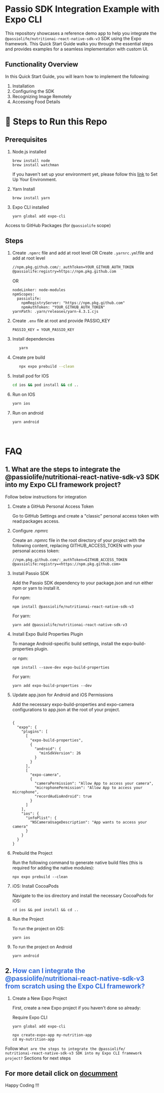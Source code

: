 
# Passio SDK Integration Example with Expo CLI

This repository showcases a reference demo app to help you integrate the `@passiolife/nutritionai-react-native-sdk-v3` SDK using the Expo framework. This Quick Start Guide walks you through the essential steps and provides examples for a seamless implementation with custom UI.

## Functionality Overview

In this Quick Start Guide, you will learn how to implement the following:

1. Installation
2. Configuring the SDK
3. Recognizing Image Remotely
4. Accessing Food Details


# 🚀  Steps to Run this Repo
## Prerequisites

 1. Node.js installed

     ```
     brew install node
     brew install watchman
     ```

     If you haven't set up your environment yet, please follow this [link](https://reactnative.dev/docs/set-up-your-environment?platform=android) to Set Up Your Environment.
  
       
 2. Yarn Install

      ```
      brew install yarn
      ```  
 3. Expo CLI installed

    ```
    yarn global add expo-cli
    ```

Access to GitHub Packages (for `@passiolife` scope)

## Steps

 1. Create `.npmrc` file and add at root level OR Create `.yarnrc.yml`file and add at root level

    ```bash
    //npm.pkg.github.com/:_authToken=YOUR_GITHUB_AUTH_TOKEN
    @passiolife:registry=https://npm.pkg.github.com
    ```

    OR

    ```
    nodeLinker: node-modules
    npmScopes:
      passiolife:
        npmRegistryServer: "https://npm.pkg.github.com"
        npmAuthToken: "YOUR_GITHUB_AUTH_TOKEN"
    yarnPath: .yarn/releases/yarn-4.3.1.cjs
    ```

 2. Create `.env` file at root and provide PASSIO_KEY

    ```
    PASSIO_KEY = YOUR_PASSIO_KEY
    ```

 3. Install dependencies

    ```bash
       yarn 
    ```

4. Create pre build

   ```bash
      npx expo prebuild --clean    
   ```

 5. Install pod for IOS

    ```bash
    cd ios && pod install && cd ..
    ```

 6. Run on IOS

    ```bash
    yarn ios
    ```
    
 7. Run on android

    ```bash
    yarn android
    ```
    
<br/>

# FAQ

##  1. What are the steps to integrate the @passiolife/nutritionai-react-native-sdk-v3 SDK into my Expo CLI framework project?

Follow below instructions for integration

 1. Create a GitHub Personal Access Token

    Go to GitHub Settings and create a "classic" personal access token with     read:packages access.

 2. Configure .npmrc

    Create an .npmrc file in the root directory of your project with the following     content, replacing GITHUB_ACCESS_TOKEN with your personal access token:

    ```
    //npm.pkg.github.com/:_authToken=GITHUB_ACCESS_TOKEN
    @passiolife:registry=<https://npm.pkg.github.com>
    ```

 3. Install Passio SDK

    Add the Passio SDK dependency to your package.json and run either npm or yarn to     install it.

    For npm:

    ```
    npm install @passiolife/nutritionai-react-native-sdk-v3
    ```

    For yarn:

    ```
    yarn add @passiolife/nutritionai-react-native-sdk-v3
    ```

 4. Install Expo Build Properties Plugin

    To manage Android-specific build settings, install the expo-build-properties     plugin.
    
    or npm:
    
    ```
    npm install --save-dev expo-build-properties
    ```
    
    For yarn:
    
    ```
    yarn add expo-build-properties --dev
    ```

 5. Update app.json for Android and iOS Permissions

    Add the necessary expo-build-properties and expo-camera configurations to app.json     at the root of your project.
    
    ```
    
    {
      "expo": {
        "plugins": [
          [
            "expo-build-properties",
            {
              "android": {
                "minSdkVersion": 26
              }
            }
          ],
          [
            "expo-camera",
            {
              "cameraPermission": "Allow App to access your camera",
              "microphonePermission": "Allow App to access your microphone",
              "recordAudioAndroid": true
            }
          ]
        ],
        "ios": {
          "infoPlist": {
            "NSCameraUsageDescription": "App wants to access your camera"
          }
        }
      }
    }
    ```

 6. Prebuild the Project

    Run the following command to generate native build files (this is required for     adding the native modules):

    ```
    npx expo prebuild --clean
    ```

 7. iOS: Install CocoaPods

    Navigate to the ios directory and install the necessary CocoaPods for iOS:

    ```
    cd ios && pod install && cd ..
    ```

 8. Run the Project

    To run the project on iOS:
    
    ```
    yarn ios
    ```

 9. To run the project on Android

     ```
     yarn android
     ```

## 2. <span style="color: #346ddb;">How can I integrate the @passiolife/nutritionai-react-native-sdk-v3 from scratch using the Expo CLI framework?</span>

 1. Create a New Expo Project

    First, create a new Expo project if you haven't done so already:
    
    Require Expo CLI
    
    ```
    yarn global add expo-cli
    ```
    
    ```
    npx create-expo-app my-nutrition-app
    cd my-nutrition-app
    ```
    
  Follow `What are the steps to integrate the @passiolife/    nutritionai-react-native-sdk-v3 SDK into my Expo CLI framework project?` Sections     for next steps


## For more detail click on  [documment](https://passio.gitbook.io/nutrition-ai/guides/react-native-sdk-docs/getting-started) 


Happy Coding !!!

